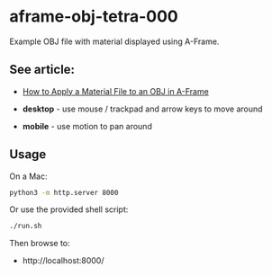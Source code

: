 aframe-obj-tetra-000
==

Example OBJ file with material displayed using A-Frame.

## See article:

* [How to Apply a Material File to an OBJ in A-Frame](https://scriptable.com/aframe/aframe-object-material)

* **desktop** - use mouse / trackpad and arrow keys to move around
* **mobile** - use motion to pan around

## Usage

On a Mac:

```sh
python3 -m http.server 8000
```

Or use the provided shell script:

```sh
./run.sh
```

Then browse to:

* http://localhost:8000/



